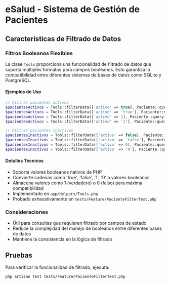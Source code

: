 # eSalud - Sistema de Gestión de Pacientes

## Características de Filtrado de Datos

### Filtros Booleanos Flexibles

La clase `Tools` proporciona una funcionalidad de filtrado de datos que soporta múltiples formatos para campos booleanos. Esto garantiza la compatibilidad entre diferentes sistemas de bases de datos como SQLite y PostgreSQL.

#### Ejemplos de Uso

```php
// Filtrar pacientes activos
$pacientesActivos = Tools::filterData(['activo' => true], Paciente::query());
$pacientesActivos = Tools::filterData(['activo' => 'true'], Paciente::query());
$pacientesActivos = Tools::filterData(['activo' => 1], Paciente::query());
$pacientesActivos = Tools::filterData(['activo' => '1'], Paciente::query());

// Filtrar pacientes inactivos
$pacientesInactivos = Tools::filterData(['activo' => false], Paciente::query());
$pacientesInactivos = Tools::filterData(['activo' => 'false'], Paciente::query());
$pacientesInactivos = Tools::filterData(['activo' => 0], Paciente::query());
$pacientesInactivos = Tools::filterData(['activo' => '0'], Paciente::query());
```

#### Detalles Técnicos

- Soporta valores booleanos nativos de PHP
- Convierte cadenas como 'true', 'false', '1', '0' a valores booleanos
- Almacena valores como 1 (verdadero) o 0 (falso) para máxima compatibilidad
- Implementado en `app/Helpers/Tools.php`
- Probado exhaustivamente en `tests/Feature/PacienteFilterTest.php`

### Consideraciones

- Útil para consultas que requieren filtrado por campos de estado
- Reduce la complejidad del manejo de booleanos entre diferentes bases de datos
- Mantiene la consistencia en la lógica de filtrado

## Pruebas

Para verificar la funcionalidad de filtrado, ejecuta:

```bash
php artisan test tests/Feature/PacienteFilterTest.php
```
